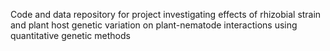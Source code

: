 Code and data repository for project investigating effects of rhizobial strain and plant host genetic variation on plant-nematode interactions using quantitative genetic methods

